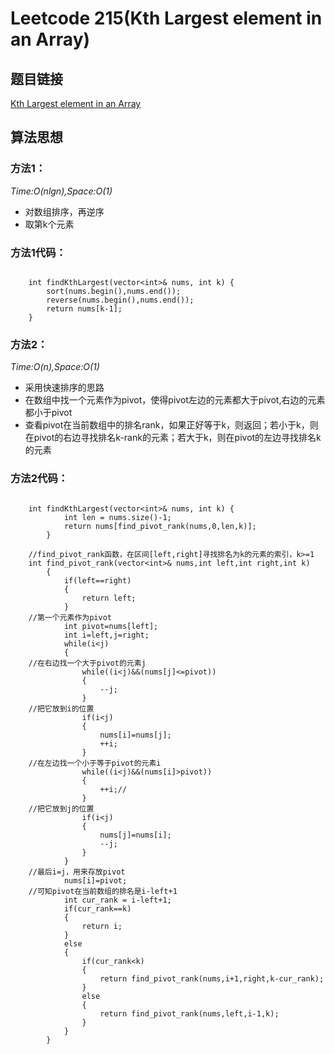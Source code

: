 # Leetcode 215(Kth Largest element in an Array)

## 题目链接
[Kth Largest element in an Array](https://leetcode-cn.com/problems/kth-largest-element-in-an-array/description/)

## 算法思想

### 方法1：
*Time:O(nlgn),Space:O(1)*

- 对数组排序，再逆序
- 取第k个元素
### 方法1代码：
```
	
	int findKthLargest(vector<int>& nums, int k) {
        sort(nums.begin(),nums.end());
        reverse(nums.begin(),nums.end());
        return nums[k-1];
    }

```
### 方法2：
*Time:O(n),Space:O(1)*

- 采用快速排序的思路
- 在数组中找一个元素作为pivot，使得pivot左边的元素都大于pivot,右边的元素都小于pivot
- 查看pivot在当前数组中的排名rank，如果正好等于k，则返回；若小于k，则在pivot的右边寻找排名k-rank的元素；若大于k，则在pivot的左边寻找排名k的元素

### 方法2代码：
```

	int findKthLargest(vector<int>& nums, int k) {
	        int len = nums.size()-1;
	        return nums[find_pivot_rank(nums,0,len,k)];
	    }

	//find_pivot_rank函数，在区间[left,right]寻找排名为k的元素的索引，k>=1
	int find_pivot_rank(vector<int>& nums,int left,int right,int k)
	    {
	        if(left==right)
	        {
	            return left;
	        }
	//第一个元素作为pivot
	        int pivot=nums[left];
	        int i=left,j=right;
	        while(i<j)
	        {
	//在右边找一个大于pivot的元素j         
				while((i<j)&&(nums[j]<=pivot))
	            {
	                --j;
	            }
	//把它放到i的位置
	            if(i<j)
	            {
	                nums[i]=nums[j];
	                ++i;
	            }
	//在左边找一个小于等于pivot的元素i
	            while((i<j)&&(nums[i]>pivot))
	            {
	                ++i;//
	            }
	//把它放到j的位置
	            if(i<j)
	            {
	                nums[j]=nums[i];
	                --j;
	            }
	        }
	//最后i=j，用来存放pivot
	        nums[i]=pivot;
	//可知pivot在当前数组的排名是i-left+1
	        int cur_rank = i-left+1;
	        if(cur_rank==k)
	        {
	            return i;
	        }
	        else
	        {
	            if(cur_rank<k)
	            {
	                return find_pivot_rank(nums,i+1,right,k-cur_rank);
	            }
	            else
	            {
	                return find_pivot_rank(nums,left,i-1,k);
	            }
	        }
	    }

```
